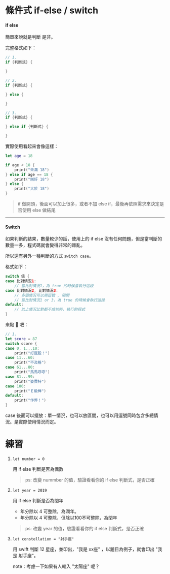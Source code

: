 # 條件式 if-else / switch

#### if else

簡單來說就是判斷 是非。

完整格式如下：
```swift
// 1.
if {判斷式} {

}

// 2.
if {判斷式} {

} else {

}

// 3.
if {判斷式} {

} else if {判斷式} {

} 
```

實際使用看起來會像這樣：

```swift
let age = 18

if age < 18 {
    print("未滿 18")
} else if age == 18 {
    print("剛好 18")
} else {
    print("大於 18")
}
```
> if 做開頭，後面可以加上很多，或者不加 else if，最後再依照需求來決定是否使用 else 做結尾

---

#### Switch

如果判斷的結果，數量較少的話，使用上的 if else 沒有任何問題，但是當判斷的數量一多，程式碼就會變得非常的雜亂。

所以還有另外一種判斷的方式 `switch case`。

格式如下：
``` swift
switch 值 {
case 比對情況1:
    // 當比對情況1，為 true 的時候會執行這段
case 比對情況2, 比對情況3: 
    // 多個情況可以用逗號 , 隔開
    // 當比對情況1 or 3，為 true 的時候會執行這段
default:
    // 以上情況比對都不成功時，執行的程式
}
```

來點 🌰 吧：
```swift
// 1.
let score = 87
switch score {
case 0, 1...10:
    print("打屁股！")
case 11...60: 
    print("不及格")
case 61...80:
    print("馬馬呼呼")
case 81...99:
    print("婆費特")
case 100:
    print("Ｅ級棒")
default:
    print("作弊！")
}
```

case 後面可以擺放：單一情況，也可以放區間，也可以用逗號同時包含多總情況。是實際使用情況而定。

# 練習

1. `let number = 0`

    用 if else 判斷是否為偶數
    > ps: 改變 nummber 的值，驗證看看你的 if else 判斷式，是否正確

2. `let year = 2019`

    用 if else 判斷是否為閏年
    * 年分除以 4 可整除，為潤年。
    * 年分除以 4 可整除，但除以100不可整除，為閏年
    > ps: 改變 year 的值，驗證看看你的 if else 判斷式，是否正確

3. `let constellation = "射手座"`

    用 swift 判斷 12 星座，並印出，"我是 xx座" ，以題目為例子，就會印出 "我是 射手座"。
    
    note：考慮一下如果有人輸入 "太陽座" 呢？